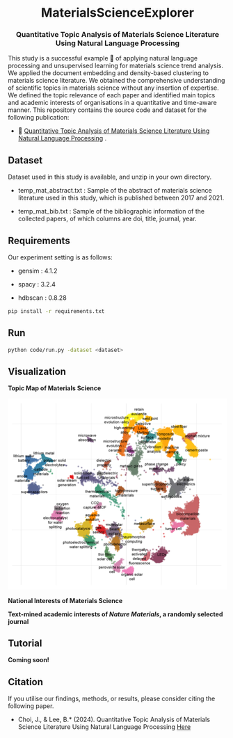 <h1 align="center">MaterialsScienceExplorer</h1>
<h3 align="center">Quantitative Topic Analysis of Materials Science Literature Using Natural Language Processing</h3>

</p>


This study is a successful example :star2: of applying natural language processing and unsupervised learning for materials science trend analysis. 
We applied the document embedding and density-based clustering to materials science literature.
We obtained the comprehensive understanding of scientific topics in materials science without any insertion of expertise.
We defined the topic relevance of each paper and identified main topics and academic interests of organisations in a quantitative and time-aware manner.
This repository contains the source code and dataset for the following publication:
- :page_facing_up: [Quantitative Topic Analysis of Materials Science Literature Using Natural Language Processing](https://pubs.acs.org/doi/10.1021/acsami.3c12301) .

## Dataset
Dataset used in this study is available, and unzip in your own directory.

- temp_mat_abstract.txt : Sample of the abstract of materials science literature used in this study, which is published between 2017 and 2021.

- temp_mat_bib.txt : Sample of the bibliographic information of the collected papers, of which columns are doi, title, journal, year.

## Requirements
Our experiment setting is as follows:

- gensim : 4.1.2

- spacy : 3.2.4

- hdbscan : 0.8.28

```bash
pip install -r requirements.txt
```
## Run

```bash
python code/run.py -dataset <dataset>
```



## Visualization

**Topic Map of Materials Science**

![](./image/embd.png)

**National Interests of Materials Science**



**Text-mined academic interests of *Nature Materials*, a randomly selected journal**




## Tutorial
**Coming soon!**


## Citation
If you utilise our findings, methods, or results, please consider citing the following paper.
- Choi, J., & Lee, B.* (2024). Quantitative Topic Analysis of Materials Science Literature Using Natural Language Processing [Here](https://pubs.acs.org/doi/10.1021/acsami.3c12301)
